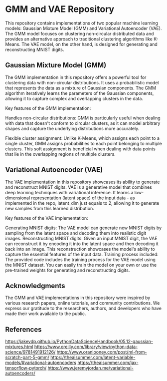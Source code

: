 # GMM and VAE Repository

This repository contains implementations of two popular machine learning models: Gaussian Mixture Model (GMM) and Variational Autoencoder (VAE). The GMM model focuses on clustering non-circular distributed data and provides an alternative approach to traditional clustering algorithms like K-Means. The VAE model, on the other hand, is designed for generating and reconstructing MNIST digits.

## Gaussian Mixture Model (GMM)

The GMM implementation in this repository offers a powerful tool for clustering data with non-circular distributions. It uses a probabilistic model that represents the data as a mixture of Gaussian components. The GMM algorithm iteratively learns the parameters of the Gaussian components, allowing it to capture complex and overlapping clusters in the data.

Key features of the GMM implementation:

Handles non-circular distributions: GMM is particularly useful when dealing with data that doesn't conform to circular clusters, as it can model arbitrary shapes and capture the underlying distributions more accurately.

Flexible cluster assignment: Unlike K-Means, which assigns each point to a single cluster, GMM assigns probabilities to each point belonging to multiple clusters. This soft assignment is beneficial when dealing with data points that lie in the overlapping regions of multiple clusters.

## Variational Autoencoder (VAE)

The VAE implementation in this repository showcases its ability to generate and reconstruct MNIST digits. VAE is a generative model that combines deep learning techniques with variational inference. It learns a low-dimensional representation (latent space) of the input data -  as implemented in the repo, latent_dim just equals to 2, allowing it to generate new samples from this learned distribution.

Key features of the VAE implementation:

Generating MNIST digits: The VAE model can generate new MNIST digits by sampling from the latent space and decoding them into realistic digit images.
Reconstructing MNIST digits: Given an input MNIST digit, the VAE can reconstruct it by encoding it into the latent space and then decoding it back into an image. This reconstruction showcases the model's ability to capture the essential features of the input data.
Training process included: The provided code includes the training process for the VAE model using the MNIST dataset. You can easily train the model on your own or use the pre-trained weights for generating and reconstructing digits.

## Acknowledgments

The GMM and VAE implementations in this repository were inspired by various research papers, online tutorials, and community contributions. We express our gratitude to the researchers, authors, and developers who have made their work available to the public.

## References
https://jakevdp.github.io/PythonDataScienceHandbook/05.12-gaussian-mixtures.html
https://www.oreilly.com/library/view/python-data-science/9781491912126/
https://www.oranlooney.com/post/ml-from-scratch-part-5-gmm/
https://theaisummer.com/latent-variable-models/#variational-autoencoders
https://theaisummer.com/jax-tensorflow-pytorch/
https://www.jeremyjordan.me/variational-autoencoders/

